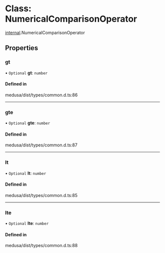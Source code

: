 # Class: NumericalComparisonOperator

[internal](../modules/internal-30.md).NumericalComparisonOperator

## Properties

### gt

• `Optional` **gt**: `number`

#### Defined in

medusa/dist/types/common.d.ts:86

___

### gte

• `Optional` **gte**: `number`

#### Defined in

medusa/dist/types/common.d.ts:87

___

### lt

• `Optional` **lt**: `number`

#### Defined in

medusa/dist/types/common.d.ts:85

___

### lte

• `Optional` **lte**: `number`

#### Defined in

medusa/dist/types/common.d.ts:88
